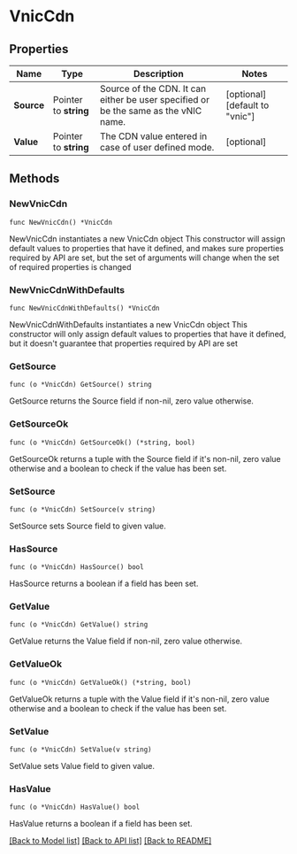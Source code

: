 # VnicCdn

## Properties

Name | Type | Description | Notes
------------ | ------------- | ------------- | -------------
**Source** | Pointer to **string** | Source of the CDN. It can either be user specified or be the same as the vNIC name. | [optional] [default to "vnic"]
**Value** | Pointer to **string** | The CDN value entered in case of user defined mode. | [optional] 

## Methods

### NewVnicCdn

`func NewVnicCdn() *VnicCdn`

NewVnicCdn instantiates a new VnicCdn object
This constructor will assign default values to properties that have it defined,
and makes sure properties required by API are set, but the set of arguments
will change when the set of required properties is changed

### NewVnicCdnWithDefaults

`func NewVnicCdnWithDefaults() *VnicCdn`

NewVnicCdnWithDefaults instantiates a new VnicCdn object
This constructor will only assign default values to properties that have it defined,
but it doesn't guarantee that properties required by API are set

### GetSource

`func (o *VnicCdn) GetSource() string`

GetSource returns the Source field if non-nil, zero value otherwise.

### GetSourceOk

`func (o *VnicCdn) GetSourceOk() (*string, bool)`

GetSourceOk returns a tuple with the Source field if it's non-nil, zero value otherwise
and a boolean to check if the value has been set.

### SetSource

`func (o *VnicCdn) SetSource(v string)`

SetSource sets Source field to given value.

### HasSource

`func (o *VnicCdn) HasSource() bool`

HasSource returns a boolean if a field has been set.

### GetValue

`func (o *VnicCdn) GetValue() string`

GetValue returns the Value field if non-nil, zero value otherwise.

### GetValueOk

`func (o *VnicCdn) GetValueOk() (*string, bool)`

GetValueOk returns a tuple with the Value field if it's non-nil, zero value otherwise
and a boolean to check if the value has been set.

### SetValue

`func (o *VnicCdn) SetValue(v string)`

SetValue sets Value field to given value.

### HasValue

`func (o *VnicCdn) HasValue() bool`

HasValue returns a boolean if a field has been set.


[[Back to Model list]](../README.md#documentation-for-models) [[Back to API list]](../README.md#documentation-for-api-endpoints) [[Back to README]](../README.md)


